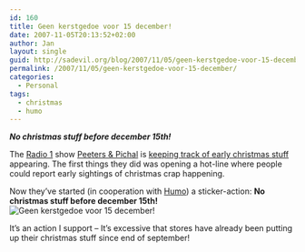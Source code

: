 ```yaml
---
id: 160
title: Geen kerstgedoe voor 15 december!
date: 2007-11-05T20:13:52+02:00
author: Jan
layout: single
guid: http://sadevil.org/blog/2007/11/05/geen-kerstgedoe-voor-15-december/
permalink: /2007/11/05/geen-kerstgedoe-voor-15-december/
categories:
  - Personal
tags:
  - christmas
  - humo
---
```

_**No christmas stuff before december 15th!**_

The <a href="http://www.radio1.be/" target="_blank">Radio 1</a> show <a href="http://www.radio1.be/programmas/pepi/" target="_blank">Peeters & Pichal</a> is <a href="http://www.radio1.be/programmas/pepi/149432/" target="_blank">keeping track of early christmas stuff</a> appearing. The first things they did was opening a hot-line where people could report early sightings of christmas crap happening.

Now they&#8217;ve started (in cooperation with <a href="http://www.humo.be/" target="_blank">Humo</a>) a sticker-action: **No christmas stuff before december 15th!**  
![Geen kerstgedoe voor 15 december!](https://kcore.org/wp-content/uploads/2007/11/geen_kerstgedoe_voor_15dec-sm.png) 

It&#8217;s an action I support &#8211; It&#8217;s excessive that stores have already been putting up their christmas stuff since end of september!